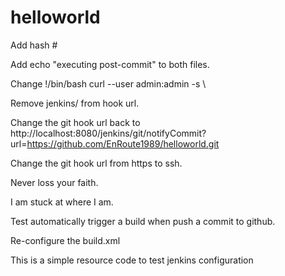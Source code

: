 helloworld
==========

Add hash #

Add echo "executing post-commit" to both files.

Change !/bin/bash curl --user admin:admin -s \

Remove jenkins/ from hook url.

Change the git hook url back to http://localhost:8080/jenkins/git/notifyCommit?url=https://github.com/EnRoute1989/helloworld.git

Change the git hook url from https to ssh.

Never loss your faith.

I am stuck at where I am. 

Test automatically trigger a build when push a commit to github.

Re-configure the build.xml 

This is a simple resource code to test jenkins configuration
